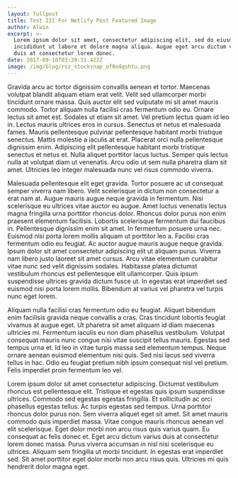 ```yaml
---
layout: fullpost
title: Test III For Netlify Post Featured Image
author: Alwin
excerpt: >-
  Lorem ipsum dolor sit amet, consectetur adipiscing elit, sed do eiusmod tempor
  incididunt ut labore et dolore magna aliqua. Augue eget arcu dictum varius
  duis at consectetur lorem donec. 
date: 2017-09-16T03:39:31.422Z
image: /img/blog/rsz_stocksnap_uf0o4qshtu.png
---
```

Gravida arcu ac tortor dignissim convallis aenean et tortor. Maecenas volutpat blandit aliquam etiam erat velit. Velit sed ullamcorper morbi tincidunt ornare massa. Quis auctor elit sed vulputate mi sit amet mauris commodo. Tortor aliquam nulla facilisi cras fermentum odio eu. Ornare lectus sit amet est. Sodales ut etiam sit amet. Vel pretium lectus quam id leo in. Lectus mauris ultrices eros in cursus. Senectus et netus et malesuada fames. Mauris pellentesque pulvinar pellentesque habitant morbi tristique senectus. Mattis molestie a iaculis at erat. Placerat orci nulla pellentesque dignissim enim. Adipiscing elit pellentesque habitant morbi tristique senectus et netus et. Nulla aliquet porttitor lacus luctus. Semper quis lectus nulla at volutpat diam ut venenatis. Arcu odio ut sem nulla pharetra diam sit amet. Ultricies leo integer malesuada nunc vel risus commodo viverra.

Malesuada pellentesque elit eget gravida. Tortor posuere ac ut consequat semper viverra nam libero. Velit scelerisque in dictum non consectetur a erat nam at. Augue mauris augue neque gravida in fermentum. Nisi scelerisque eu ultrices vitae auctor eu augue. Amet luctus venenatis lectus magna fringilla urna porttitor rhoncus dolor. Rhoncus dolor purus non enim praesent elementum facilisis. Lobortis scelerisque fermentum dui faucibus in. Pellentesque dignissim enim sit amet. In fermentum posuere urna nec. Euismod nisi porta lorem mollis aliquam ut porttitor leo a. Facilisi cras fermentum odio eu feugiat. Ac auctor augue mauris augue neque gravida. Ipsum dolor sit amet consectetur adipiscing elit ut aliquam purus. Viverra nam libero justo laoreet sit amet cursus. Arcu vitae elementum curabitur vitae nunc sed velit dignissim sodales. Habitasse platea dictumst vestibulum rhoncus est pellentesque elit ullamcorper. Quis ipsum suspendisse ultrices gravida dictum fusce ut. In egestas erat imperdiet sed euismod nisi porta lorem mollis. Bibendum at varius vel pharetra vel turpis nunc eget lorem.

Aliquam nulla facilisi cras fermentum odio eu feugiat. Aliquet bibendum enim facilisis gravida neque convallis a cras. Cras tincidunt lobortis feugiat vivamus at augue eget. Ut pharetra sit amet aliquam id diam maecenas ultricies mi. Fermentum iaculis eu non diam phasellus vestibulum. Volutpat consequat mauris nunc congue nisi vitae suscipit tellus mauris. Egestas sed tempus urna et. Id leo in vitae turpis massa sed elementum tempus. Neque ornare aenean euismod elementum nisi quis. Sed nisi lacus sed viverra tellus in hac. Odio eu feugiat pretium nibh ipsum consequat nisl vel pretium. Felis imperdiet proin fermentum leo vel.

Lorem ipsum dolor sit amet consectetur adipiscing. Dictumst vestibulum rhoncus est pellentesque elit. Tristique et egestas quis ipsum suspendisse ultrices. Commodo sed egestas egestas fringilla. Et sollicitudin ac orci phasellus egestas tellus. Ac turpis egestas sed tempus. Urna porttitor rhoncus dolor purus non. Sem viverra aliquet eget sit amet. Sit amet mauris commodo quis imperdiet massa. Vitae congue mauris rhoncus aenean vel elit scelerisque. Eget dolor morbi non arcu risus quis varius quam. Eu consequat ac felis donec et. Eget arcu dictum varius duis at consectetur lorem donec massa. Purus viverra accumsan in nisl nisi scelerisque eu ultrices. Aliquam sem fringilla ut morbi tincidunt. In egestas erat imperdiet sed. Sit amet porttitor eget dolor morbi non arcu risus quis. Ultricies mi quis hendrerit dolor magna eget.
